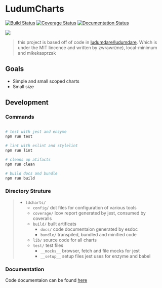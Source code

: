 # LudumCharts
[![Build Status](https://travis-ci.com/zwrawr/ldcharts.svg?branch=master)](https://travis-ci.com/zwrawr/ldcharts)
[![Coverage Status](https://coveralls.io/repos/github/zwrawr/ldcharts/badge.svg?branch=master)](https://coveralls.io/github/zwrawr/ldcharts?branch=master)
[![Documentation Status](https://zwrawr.github.io/ldcharts/badge.svg)](https://zwrawr.github.io/ldcharts/)

![](https://zakwest.co.uk/files/Github/ldcharts/chart.png)


> this project is based off of code in [ludumdare/ludumdare](https://github.com/ludumdare/ludumdare). Which is under the MIT lincence and written by zwrawr(me), local-minimum and mikekasprzak

## Goals
 - Simple and small scoped charts
 - Small size

## Development
### Commands

```bash

# test with jest and enzyme
npm run test

# lint with eslint and stylelint
npm run lint

# cleans up atifacts
npm run clean

# build docs and bundle
npm run build

```
### Directory Struture

>- `ldcharts/`
>	- `config/`
>	dot files for configuration of various tools
>	- `coverage/`
>	lcov report generated by jest, consumed by coveralls
>	- `build/`
>	built artificats
>		- `docs/`
>		code documentaion generated by esdoc
>		- `bundle/`
>		transpiled, bundled and minified code
>	- `lib/`
>	source code for all charts
>	- `test/`
>	test files
>		- `__mocks__`
>		browser, fetch and file mocks for jest
>		- `__setup__`
>		setup files jest uses for enzyme and babel

### Documentation

Code documentaion can be found [here](https://zwrawr.github.io/ldcharts/)

